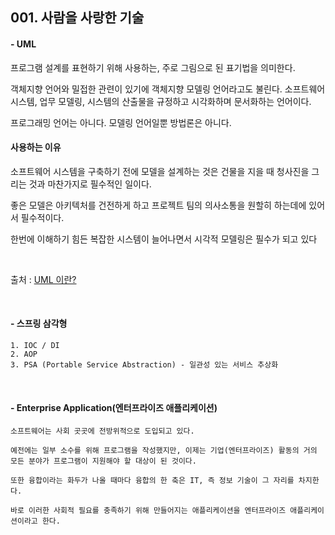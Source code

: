 ## 001. 사람을 사랑한 기술

#### - UML
프로그램 설계를 표현하기 위해 사용하는, 주로 그림으로 된 표기법을 의미한다.

객체지향 언어와 밀접한 관련이 있기에 객체지향 모델링 언어라고도 불린다.
소프트웨어 시스템, 업무 모델링, 시스템의 산출물을 규정하고 시각화하며 문서화하는 언어이다.

프로그래밍 언어는 아니다. 모델링 언어일뿐 방법론은 아니다.

#### 사용하는 이유

소프트웨어 시스템을 구축하기 전에 모델을 설계하는 것은 건물을 지을 때 청사진을 그리는 것과 마찬가지로
필수적인 일이다.

좋은 모델은 아키텍처를 건전하게 하고 프로젝트 팀의 의사소통을 원할히 하는데에 있어서 필수적이다.

한번에 이해하기 힘든 복잡한 시스템이 늘어나면서 시각적 모델링은 필수가 되고 있다

<br/>

출처 : [UML 이란?](https://asfirstalways.tistory.com/95)

<br/>

#### - 스프링 삼각형
```
1. IOC / DI
2. AOP
3. PSA (Portable Service Abstraction) - 일관성 있는 서비스 추상화
```

<br/>

#### - Enterprise Application(엔터프라이즈 애플리케이션)
```
소프트웨어는 사회 곳곳에 전방위적으로 도입되고 있다. 

예전에는 일부 소수를 위해 프로그램을 작성했지만, 이제는 기업(엔터프라이즈) 활동의 거의 모든 분야가 프로그램이 지원해야 할 대상이 된 것이다. 

또한 융합이라는 화두가 나올 때마다 융합의 한 축은 IT, 즉 정보 기술이 그 자리를 차지한다. 

바로 이러한 사회적 필요를 충족하기 위해 만들어지는 애플리케이션을 엔터프라이즈 애플리케이션이라고 한다.
```